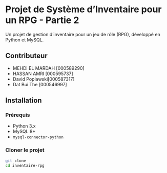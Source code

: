 # Projet de Système d’Inventaire pour un RPG - Partie 2
Un projet de gestion d’inventaire pour un jeu de rôle (RPG), développé en Python et MySQL.

## Contributeur

- MEHDI EL MARDAH [000589290]
- HASSAN AMRI [000595737]
- David Poplawski[000587317]
- Dat Bui The [000546997]

## Installation

### Prérequis
- Python 3.x
- MySQL 8+
- `mysql-connector-python`

### Cloner le projet
```bash
git clone 
cd inventaire-rpg


